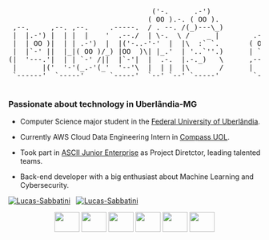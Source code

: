 <div align="center">
  
<pre>

                                  ('-.      .-')                     ('-.         .-') _               .-') _    
                                 ( OO ).-. ( OO ).                  ( OO ).-.    ( OO ) )             (  OO) )   
 ,--.     ,--. ,--.     .-----.  / . --. /(_)---\_)           ,--.  / . --. /,--./ ,--,'  .-'),-----. /     '._  
 |  |.-') |  | |  |    '  .--./  | \-.  \ /    _ |        .-')| ,|  | \-.  \ |   \ |  |\ ( OO'  .-.  '|'--...__) 
 |  | OO )|  | | .-')  |  |('-..-'-'  |  |\  :` `.       ( OO |(_|.-'-'  |  ||    \|  | )/   |  | |  |'--.  .--' 
 |  |`-' ||  |_|( OO )/_) |OO  )\| |_.'  | '..`''.)      | `-'|  | \| |_.'  ||  .     |/ \_) |  |\|  |   |  |    
(|  '---.'|  | | `-' /||  |`-'|  |  .-.  |.-._)   \      ,--. |  |  |  .-.  ||  |\    |    \ |  | |  |   |  |    
 |      |('  '-'(_.-'(_'  '--'\  |  | |  |\       /      |  '-'  /  |  | |  ||  | \   |     `'  '-'  '   |  |    
 `------'  `-----'      `-----'  `--' `--' `-----'        `-----'   `--' `--'`--'  `--'       `-----'    `--'    

</pre>
</div>

### Passionate about technology in Uberlândia-MG</h3>

- Computer Science major student in the [Federal University of Uberlândia](https://ufu.br/).
  
- Currently AWS Cloud Data Engineering Intern in [Compass UOL](https://compass.uol/en/home/).

- Took part in [ASCII Junior Enterprise](https://asciiej.com.br) as Project Diretctor, leading talented teams.

- Back-end developer with a big enthusiast about Machine Learning and Cybersecurity.

[![Lucas-Sabbatini](https://github-readme-stats.vercel.app/api?username=Lucas-Sabbatini&theme=default)](https://github.com/anuraghazra/github-readme-stats) &nbsp;
[![Lucas-Sabbatini](https://github-readme-stats.vercel.app/api/top-langs/?username=Lucas-Sabbatini&hide=html&layout=compact&theme=default)](https://github.com/anuraghazra/github-readme-stats)

<div align="center">
<img height="40" width="50" src="https://cdn.jsdelivr.net/gh/devicons/devicon@latest/icons/java/java-original.svg" />
<img height="40" width="50" src="https://cdn.jsdelivr.net/gh/devicons/devicon@latest/icons/kotlin/kotlin-original.svg" />
<img height="40" width="50" src="https://cdn.jsdelivr.net/gh/devicons/devicon@latest/icons/react/react-original.svg" />
<img height="40" width="50" src="https://cdn.jsdelivr.net/gh/devicons/devicon@latest/icons/postgresql/postgresql-original.svg" />
<img height="40" width="50" src="https://cdn.jsdelivr.net/gh/devicons/devicon@latest/icons/python/python-original.svg" />
<img height="40" width="50" src="https://cdn.jsdelivr.net/gh/devicons/devicon@latest/icons/amazonwebservices/amazonwebservices-original-wordmark.svg" />
</div>   
